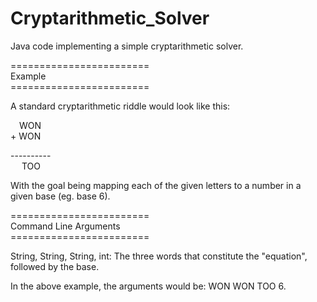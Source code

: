 # Cryptarithmetic_Solver
Java code implementing a simple cryptarithmetic solver.

========================\
Example\
\========================

A standard cryptarithmetic riddle would look like this:
  
&emsp;WON  
\+ WON

\----------  
&emsp; TOO
  
With the goal being mapping each of the given letters to a number in a given base (eg. base 6).

========================\
Command Line Arguments\
\========================

String, String, String, int: The three words that constitute the "equation", followed by the base.

In the above example, the arguments would be: WON WON TOO 6.
